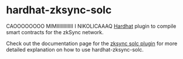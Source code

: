 # hardhat-zksync-solc
CAOOOOOOOO MIMIIIIIIIIIIII I NIKOLICAAAQ
[Hardhat](https://hardhat.org/) plugin to compile smart contracts for the zkSync network.


Check out the documentation page for the [zksync solc plugin](https://era.zksync.io/docs/tools/hardhat/hardhat-zksync-solc.html) for more detailed explanation on how to use hardhat-zksync-solc.